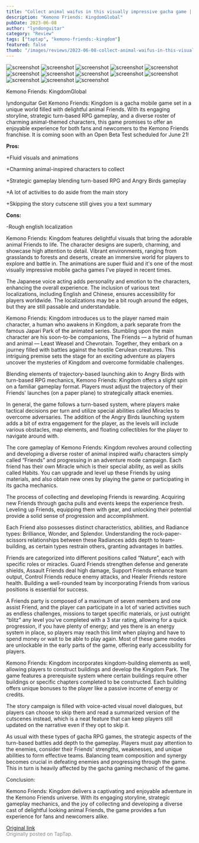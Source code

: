 ```yaml
---
title: "Collect animal waifus in this visually impressive gacha game | Full Review - Kemono Friends: Kingdom"
description: "Kemono Friends: KingdomGlobal"
pubDate: 2023-06-08
author: "lyndonguitar"
category: "Review"
tags: ["taptap", "kemono-friends:-kingdom"]
featured: false
thumb: "/images/reviews/2023-06-08-collect-animal-waifus-in-this-visually-impressive-gacha-game--full-review---kemono-friend-0.avif"
---
```


<div class="gallery">
  <img src="/images/reviews/2023-06-08-collect-animal-waifus-in-this-visually-impressive-gacha-game--full-review---kemono-friend-0.avif" alt="screenshot" />
  <img src="/images/reviews/2023-06-08-collect-animal-waifus-in-this-visually-impressive-gacha-game--full-review---kemono-friend-1.avif" alt="screenshot" />
  <img src="/images/reviews/2023-06-08-collect-animal-waifus-in-this-visually-impressive-gacha-game--full-review---kemono-friend-2.avif" alt="screenshot" />
  <img src="/images/reviews/2023-06-08-collect-animal-waifus-in-this-visually-impressive-gacha-game--full-review---kemono-friend-3.avif" alt="screenshot" />
  <img src="/images/reviews/2023-06-08-collect-animal-waifus-in-this-visually-impressive-gacha-game--full-review---kemono-friend-4.avif" alt="screenshot" />
  <img src="/images/reviews/2023-06-08-collect-animal-waifus-in-this-visually-impressive-gacha-game--full-review---kemono-friend-5.avif" alt="screenshot" />
  <img src="/images/reviews/2023-06-08-collect-animal-waifus-in-this-visually-impressive-gacha-game--full-review---kemono-friend-6.avif" alt="screenshot" />
  <img src="/images/reviews/2023-06-08-collect-animal-waifus-in-this-visually-impressive-gacha-game--full-review---kemono-friend-7.avif" alt="screenshot" />
  <img src="/images/reviews/2023-06-08-collect-animal-waifus-in-this-visually-impressive-gacha-game--full-review---kemono-friend-8.avif" alt="screenshot" />
  <img src="/images/reviews/2023-06-08-collect-animal-waifus-in-this-visually-impressive-gacha-game--full-review---kemono-friend-9.avif" alt="screenshot" />
  <img src="/images/reviews/2023-06-08-collect-animal-waifus-in-this-visually-impressive-gacha-game--full-review---kemono-friend-10.avif" alt="screenshot" />
  <img src="/images/reviews/2023-06-08-collect-animal-waifus-in-this-visually-impressive-gacha-game--full-review---kemono-friend-11.avif" alt="screenshot" />
  <img src="/images/reviews/2023-06-08-collect-animal-waifus-in-this-visually-impressive-gacha-game--full-review---kemono-friend-12.avif" alt="screenshot" />
</div>

Kemono Friends: KingdomGlobal

lyndonguitar
Get
Kemono Friends: Kingdom is a gacha mobile game set in a unique world filled with delightful animal Friends. With its engaging storyline, strategic turn-based RPG gameplay, and a diverse roster of charming animal-themed characters, this game promises to offer an enjoyable experience for both fans and newcomers to the Kemono Friends franchise. It is coming soon with an Open Beta Test scheduled for June 21!


**Pros:**


+Fluid visuals and animations

+Charming animal-inspired characters to collect

+Strategic gameplay blending turn-based RPG and Angry Birds gameplay

+A lot of activities to do aside from the main story

+Skipping the story cutscene still gives you a text summary


**Cons:**


-Rough english localization

Kemono Friends: Kingdom features delightful visuals that bring the adorable animal Friends to life. The character designs are superb, charming, and showcase high attention to detail. Vibrant environments, ranging from grasslands to forests and deserts, create an immersive world for players to explore and battle in. The animations are super fluid and it's one of the most visually impressive mobile gacha games I’ve played in recent times.

The Japanese voice acting adds personality and emotion to the characters, enhancing the overall experience. The inclusion of various text localizations, including English and Chinese, ensures accessibility for players worldwide. The localizations may be a bit rough around the edges, but they are still passable and understandable.

Kemono Friends: Kingdom introduces us to the player named main character, a human who awakens in Kingdom, a park separate from the famous Japari Park of the animated series. Stumbling upon the main character are his soon-to-be companions, The Friends — a hybrid of human and animal — Least Weasel and Chevrotain. Together, they embark on a journey filled with battles against the hostile Cerulean creatures. This intriguing premise sets the stage for an exciting adventure as players uncover the mysteries of Kingdom and overcome formidable challenges.

Blending elements of trajectory-based launching akin to Angry Birds with turn-based RPG mechanics, Kemono Friends: Kingdom offers a slight spin on a familiar gameplay format. Players must adjust the trajectory of their Friends' launches (on a paper plane) to strategically attack enemies.

In general, the game follows a turn-based system, where players make tactical decisions per turn and utilize special abilities called Miracles to overcome adversaries. The addition of the Angry Birds launching system adds a bit of extra engagement for the player, as the levels will include various obstacles, map elements, and floating collectibles for the player to navigate around with.

The core gameplay of Kemono Friends: Kingdom revolves around collecting and developing a diverse roster of animal inspired waifu characters simply called “Friends” and progressing in an adventure mode campaign. Each friend has their own Miracle which is their special ability, as well as skills called Habits. You can upgrade and level up these Friends by using materials, and also obtain new ones by playing the game or participating in its gacha mechanics.

The process of collecting and developing Friends is rewarding. Acquiring new Friends through gacha pulls and events keeps the experience fresh. Leveling up Friends, equipping them with gear, and unlocking their potential provide a solid sense of progression and accomplishment.

Each Friend also possesses distinct characteristics, abilities, and Radiance types: Brilliance, Wonder, and Splendor. Understanding the rock-paper-scissors relationships between these Radiances adds depth to team-building, as certain types restrain others, granting advantages in battles.

Friends are categorized into different positions called “Nature”, each with specific roles or miracles. Guard Friends strengthen defense and generate shields, Assault Friends deal high damage, Support Friends enhance team output, Control Friends reduce enemy attacks, and Healer Friends restore health. Building a well-rounded team by incorporating Friends from various positions is essential for success.

A Friends party is composed of a maximum of seven members and one assist Friend, and the player can participate in a lot of varied activities such as endless challenges, missions to target specific materials, or just outright “blitz” any level you’ve completed with a 3 star rating, allowing for a quick progression, if you have plenty of energy; and yes there is an energy system in place, so players may reach this limit when playing and have to spend money or wait to be able to play again. Most of these game modes are unlockable in the early parts of the game, offering early accessibility for players.

Kemono Friends: Kingdom incorporates kingdom-building elements as well, allowing players to construct buildings and develop the Kingdom Park. The game features a prerequisite system where certain buildings require other buildings or specific chapters completed to be constructed. Each building offers unique bonuses to the player like a passive income of energy or credits.

The story campaign is filled with voice-acted visual novel dialogues, but players can choose to skip them and read a summarized version of the cutscenes instead, which is a neat feature that can keep players still updated on the narrative even if they opt to skip it.

As usual with these types of gacha RPG games, the strategic aspects of the turn-based battles add depth to the gameplay. Players must pay attention to the enemies, consider their Friends' strengths, weaknesses, and unique abilities to form effective teams. Balancing team composition and synergy becomes crucial in defeating enemies and progressing through the game. This in turn is heavily affected by the gacha gaming mechanic of the game.

Conclusion:

Kemono Friends: Kingdom delivers a captivating and enjoyable adventure in the Kemono Friends universe. With its engaging storyline, strategic gameplay mechanics, and the joy of collecting and developing a diverse cast of delightful looking animal Friends, the game provides a fun experience for fans and newcomers alike.

[Original link](https://www.taptap.io/post/5784469)<br><span style="font-size: 0.95em; color: #888;">Originally posted on TapTap.</span>
